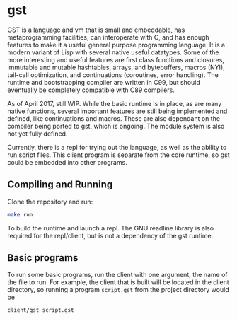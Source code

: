 # gst

GST is a language and vm that is small and embeddable, has metaprogramming
facilities, can interoperate with C, and has enough features to make it
a useful general purpose programming language. It is a modern variant of
Lisp with several native useful datatypes. Some of the more interesting and
useful features are first class functions and closures, immutable and mutable
hashtables, arrays, and bytebuffers, macros (NYI), tail-call optimization,
and continuations (coroutines, error handling). The runtime and bootstrapping
compiler are written in C99, but should eventually be completely compatible
with C89 compilers.

As of April 2017, still WIP. While the basic runtime is in place, as are many
native functions, several important features are still being implemented and
defined, like continuations and macros. These are also dependant on the
compiler being ported to gst, which is ongoing. The module system is also not yet
fully defined.

Currently, there is a repl for trying out the language, as well as the ability
to run script files. This client program is separate from the core runtime, so
gst could be embedded into other programs.

## Compiling and Running

Clone the repository and run:
```sh
make run
```
To build the runtime and launch a repl. The GNU readline library is
also required for the repl/client, but is not a dependency of the gst runtime.

## Basic programs

To run some basic programs, run the client with one argument, the name of the
file to run. For example, the client that is built will be located in the
client directory, so running a program `script.gst` from the project directory
 would be

```sh
client/gst script.gst 
```

